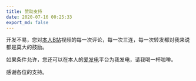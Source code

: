 ```yaml
---
title: 赞助支持
date: 2020-07-16 00:25:33
export_md: false
---
```


开发不易，您对[本人B站](https://space.bilibili.com/15122547)视频的每一次评论，每一次三连，每一次转发都对我来说都是莫大的鼓励。

如果条件允许，您还可以在本人的[爱发电](https://afdian.net/@qsy55)平台为我发电，请我喝一杯咖啡。

感谢各位的支持。